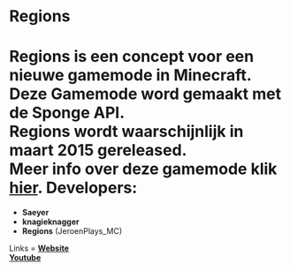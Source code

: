 

Regions
=
Regions is een concept voor een nieuwe gamemode in Minecraft.<br/>
Deze Gamemode word gemaakt met de Sponge API.<br/> 
Regions wordt waarschijnlijk in maart 2015 gereleased.<br/>
Meer info over deze gamemode klik <a href = "http://minecraftforum.nl/index.php/topic,50047.0.html">hier<a>.
Developers:
=
<ul>
<li><strong>Saeyer</strong><br/>
<li><strong>knagieknagger</strong><br/>
<li> <strong>Regions</strong> (JeroenPlays_MC)
</ul>
Links
=
<strong>
<a href="http://www.itsmilan.nl/regions">Website</a><br/>
<a href="http://www.youtube.com" nog goed instellen>Youtube</a><br/>
</strong>





